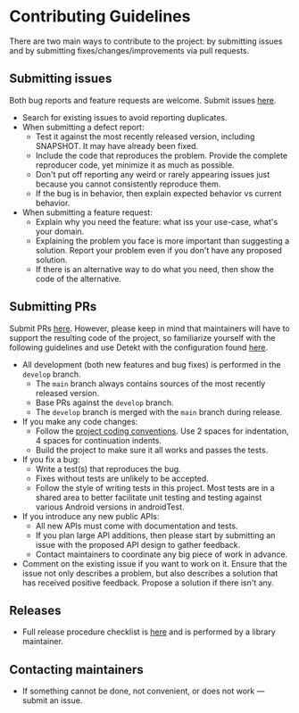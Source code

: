 # Contributing Guidelines

There are two main ways to contribute to the project: by submitting issues and by submitting 
fixes/changes/improvements via pull requests.

## Submitting issues

Both bug reports and feature requests are welcome. Submit issues 
[here](https://github.com/ealva-com/welite/issues).

* Search for existing issues to avoid reporting duplicates.
* When submitting a defect report:
  * Test it against the most recently released version, including SNAPSHOT. It may have already 
  been fixed.
  * Include the code that reproduces the problem. Provide the complete reproducer code, yet 
  minimize it as much as possible.
  * Don't put off reporting any weird or rarely appearing issues just because you cannot 
  consistently reproduce them.
  * If the bug is in behavior, then explain expected behavior vs current behavior.  
* When submitting a feature request:
  * Explain why you need the feature: what iss your use-case, what's your domain.
  * Explaining the problem you face is more important than suggesting a solution. 
    Report your problem even if you don't have any proposed solution.
  * If there is an alternative way to do what you need, then show the code of the alternative.

## Submitting PRs

Submit PRs [here](https://github.com/ealva-com/welite/pulls).
However, please keep in mind that maintainers will have to support the resulting code of the 
project, so familiarize yourself with the following guidelines and use Detekt with the
configuration found [here](https://github.com/ealva-com/welite/blob/main/config/detekt/detekt.yml).

* All development (both new features and bug fixes) is performed in the `develop` branch.
  * The `main` branch always contains sources of the most recently released version.
  * Base PRs against the `develop` branch.
  * The `develop` branch is merged with the `main` branch during release.
* If you make any code changes:
  * Follow the [project coding conventions](https://github.com/ealva-com/welite/blob/main/config/detekt/detekt.yml). 
    Use 2 spaces for indentation, 4 spaces for continuation indents.
  * Build the project to make sure it all works and passes the tests.
* If you fix a bug:
  * Write a test(s) that reproduces the bug.
  * Fixes without tests are unlikely to be accepted.
  * Follow the style of writing tests in this project. Most tests are in a shared area
  to better facilitate unit testing and testing against various Android versions in androidTest.
* If you introduce any new public APIs:
  * All new APIs must come with documentation and tests.
  * If you plan large API additions, then please start by submitting an issue with the proposed API 
  design to gather feedback.
  * Contact maintainers to coordinate any big piece of work in advance.
* Comment on the existing issue if you want to work on it. Ensure that the issue not only describes 
  a problem, but also describes a solution that has received positive feedback. Propose a solution 
  if there isn't any.

## Releases

* Full release procedure checklist is [here](RELEASING.md) and is performed by a library maintainer.

## Contacting maintainers

* If something cannot be done, not convenient, or does not work &mdash; submit an issue.
